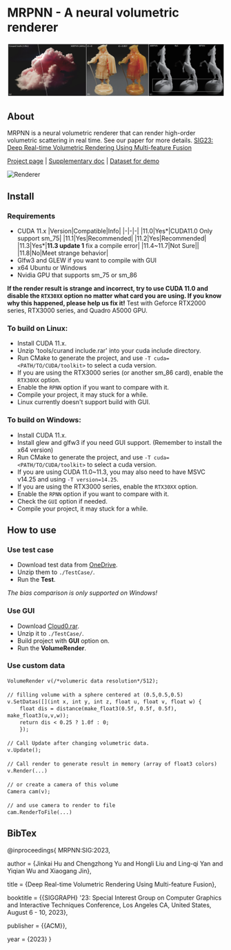 

# MRPNN - A neural volumetric renderer

![teaser](./pics/teaser.png)

## About
MRPNN is a neural volumetric renderer that can render high-order volumetric scattering in real time. See our paper for more details.
[SIG23: Deep Real-time Volumetric Rendering Using Multi-feature Fusion](https://sites.cs.ucsb.edu/~lingqi/publications/paper_mrpnn.pdf)

[Project page](http://www.cad.zju.edu.cn/home/jin/sig20231/SigMRPNN2023.htm) |
[Supplementary doc](http://www.cad.zju.edu.cn/home/jin/sig20231/Supplementary.pdf) |
[Dataset for demo](https://1drv.ms/f/s!AjOfZ7yWFdfGiElO457WE054P8Pt?e=pc3YDk)

![Renderer](./pics/cloud.gif)

## Install

### Requirements
- CUDA 11.x
	|Version|Compatible|Info|
	|-|-|-|
	|11.0|Yes*|CUDA11.0 Only support sm_75|
	|11.1|Yes|Recommended|
	|11.2|Yes|Recommended|
	|11.3|Yes*|**11.3 update 1** fix a compile error|
	|11.4~11.7|Not Sure||
	|11.8|No|Meet strange behavior|
- Glfw3 and GLEW if you want to compile with GUI
- x64 Ubuntu or Windows
- Nvidia GPU that supports sm_75 or sm_86

**If the render result is strange and incorrect, try to use CUDA 11.0 and disable the `RTX30XX` option no matter what card you are using. If you know why this happened, please help us fix it!**
Test with Geforce RTX2000 series, RTX3000 series, and Quadro A5000 GPU.

### To build on Linux:
- Install CUDA 11.x.
- Unzip 'tools/curand include.rar' into your cuda include directory.
- Run CMake to generate the project, and use `-T cuda=<PATH/TO/CUDA/toolkit>` to select a cuda version.
- If you are using the RTX3000 series (or another sm_86 card), enable the `RTX30XX` option.
- Enable the `RPNN` option if you want to compare with it.
- Compile your project, it may stuck for a while.
- Linux currently doesn't support build with GUI.

### To build on Windows:
- Install CUDA 11.x.
- Install glew and glfw3 if you need GUI support. (Remember to install the x64 version)
- Run CMake to generate the project, and use `-T cuda=<PATH/TO/CUDA/toolkit>` to select a cuda version.
- If you are using CUDA 11.0~11.3, you may also need to have MSVC v14.25 and using `-T version=14.25`.
- If you are using the RTX3000 series, enable the `RTX30XX` option.
- Enable the `RPNN` option if you want to compare with it.
- Check the `GUI` option if needed.
- Compile your project, it may stuck for a while.

## How to use

### Use test case
- Download test data from [OneDrive](https://1drv.ms/f/s!AjOfZ7yWFdfGiElO457WE054P8Pt?e=pc3YDk).
- Unzip them to `./TestCase/`.
- Run the **Test**.

*The bias comparison is only supported on Windows!*

### Use GUI
- Download [Cloud0.rar](https://1drv.ms/f/s!AjOfZ7yWFdfGiElO457WE054P8Pt?e=pc3YDk).
- Unzip it to `./TestCase/`.
- Build project with **GUI** option on.
- Run the **VolumeRender**.

### Use custom data 
```
VolumeRender v(/*volumeric data resolution*/512);

// filling volume with a sphere centered at (0.5,0.5,0.5)
v.SetDatas([](int x, int y, int z, float u, float v, float w) {
    float dis = distance(make_float3(0.5f, 0.5f, 0.5f), make_float3(u,v,w));
    return dis < 0.25 ? 1.0f : 0;
    });

// Call Update after changing volumetric data.
v.Update();

// Call render to generate result in memory (array of float3 colors)
v.Render(...)

// or create a camera of this volume
Camera cam(v);

// and use camera to render to file
cam.RenderToFile(...)
```

## BibTex
@inproceedings{ MRPNN:SIG:2023,

  author       = {Jinkai Hu and Chengzhong Yu and Hongli Liu and Ling-qi Yan and Yiqian Wu and Xiaogang Jin},
  
  title        = {Deep Real-time Volumetric Rendering Using Multi-feature Fusion},
  
  booktitle    = {{SIGGRAPH} '23: Special Interest Group on Computer Graphics and Interactive Techniques Conference, Los Angeles CA, United States, August 6 - 10, 2023},
  
  publisher    = {{ACM}},
  
  year         = {2023}
}
